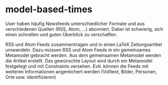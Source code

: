 # model-based-times

User haben häufig Newsfeeds unterschiedlicher Formate und aus verschiedenen Quellen (RSS, Atom, …) abonniert. Dabei ist schwierig, sich einen schnellen und guten Überblick zu verschaffen. 

RSS und Atom Feeds zusammentragen und in einen  LaTeX Zeitungsartikel umwandeln. Dazu müssen RSS und Atom Feeds in ein gemeinsames Metamodel gebracht werden. Aus dem gemeinsamen Metamodel werden die Artikel erstellt. Das gewünschte Layout wird durch ein Metamodel festgelegt und mit Constraints versehen. Evtl. können die Feeds mit weiteren Informationen angereichert werden (Volltext, Bilder, Personen, Orte usw. identifizieren)

